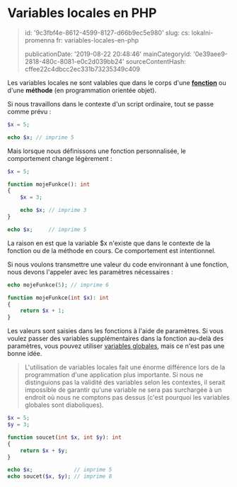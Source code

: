 Variables locales en PHP
========================

> id: '9c3fbf4e-8612-4599-8127-d66b9ec5e980'
> slug:
> 	cs: lokalni-promenna
> 	fr: variables-locales-en-php
> 
> publicationDate: '2019-08-22 20:48:46'
> mainCategoryId: '0e39aee9-2818-480c-8081-e0c2d039bb24'
> sourceContentHash: cffee22c4dbcc2ec331b73235349c409

Les variables locales ne sont valables que dans le corps d'une **<a href="/prikazy-a-function">fonction</a>** ou d'une **méthode** (en programmation orientée objet).

Si nous travaillons dans le contexte d'un script ordinaire, tout se passe comme prévu :

```php
$x = 5;

echo $x; // imprime 5
```

Mais lorsque nous définissons une fonction personnalisée, le comportement change légèrement :

```php
$x = 5;

function mojeFunkce(): int
{
    $x = 3;

    echo $x; // imprime 3
}

echo $x;     // imprime 5
```

La raison en est que la variable $x n'existe que dans le contexte de la fonction ou de la méthode en cours. Ce comportement est intentionnel.

Si nous voulons transmettre une valeur du code environnant à une fonction, nous devons l'appeler avec les paramètres nécessaires :

```php
echo mojeFunkce(5);	// imprime 6

function mojeFunkce(int $x): int
{
    return $x + 1;
}
```

Les valeurs sont saisies dans les fonctions à l'aide de paramètres. Si vous voulez passer des variables supplémentaires dans la fonction au-delà des paramètres, vous pouvez utiliser <a href="/global-variable">variables globales</a>, mais ce n'est pas une bonne idée.

> L'utilisation de variables locales fait une énorme différence lors de la programmation d'une application plus importante. Si nous ne distinguions pas la validité des variables selon les contextes, il serait impossible de garantir qu'une variable ne sera pas surchargée à un endroit où nous ne comptons pas dessus (c'est pourquoi les variables globales sont diaboliques).

```php
$x = 5;
$y = 3;

function soucet(int $x, int $y): int
{
    return $x + $y;
}

echo $x;             // imprime 5
echo soucet($x, $y); // imprime 8
```
